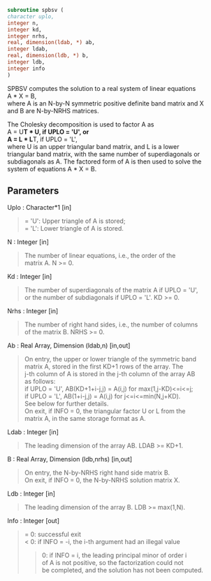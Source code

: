 ```fortran  
subroutine spbsv (  
character uplo,  
integer n,  
integer kd,  
integer nrhs,  
real, dimension(ldab, *) ab,  
integer ldab,  
real, dimension(ldb, *) b,  
integer ldb,  
integer info  
)  
```  
  
SPBSV computes the solution to a real system of linear equations  
A * X = B,  
where A is an N-by-N symmetric positive definite band matrix and X  
and B are N-by-NRHS matrices.  
  
The Cholesky decomposition is used to factor A as  
A = U**T * U,  if UPLO = 'U', or  
A = L * L**T,  if UPLO = 'L',  
where U is an upper triangular band matrix, and L is a lower  
triangular band matrix, with the same number of superdiagonals or  
subdiagonals as A.  The factored form of A is then used to solve the  
system of equations A * X = B.  
  
## Parameters  
Uplo : Character*1 [in]  
> = 'U':  Upper triangle of A is stored;  
> = 'L':  Lower triangle of A is stored.  
  
N : Integer [in]  
> The number of linear equations, i.e., the order of the  
> matrix A.  N >= 0.  
  
Kd : Integer [in]  
> The number of superdiagonals of the matrix A if UPLO = 'U',  
> or the number of subdiagonals if UPLO = 'L'.  KD >= 0.  
  
Nrhs : Integer [in]  
> The number of right hand sides, i.e., the number of columns  
> of the matrix B.  NRHS >= 0.  
  
Ab : Real Array, Dimension (ldab,n) [in,out]  
> On entry, the upper or lower triangle of the symmetric band  
> matrix A, stored in the first KD+1 rows of the array.  The  
> j-th column of A is stored in the j-th column of the array AB  
> as follows:  
> if UPLO = 'U', AB(KD+1+i-j,j) = A(i,j) for max(1,j-KD)<=i<=j;  
> if UPLO = 'L', AB(1+i-j,j)    = A(i,j) for j<=i<=min(N,j+KD).  
> See below for further details.  
> On exit, if INFO = 0, the triangular factor U or L from the  
> matrix A, in the same storage format as A.  
  
Ldab : Integer [in]  
> The leading dimension of the array AB.  LDAB >= KD+1.  
  
B : Real Array, Dimension (ldb,nrhs) [in,out]  
> On entry, the N-by-NRHS right hand side matrix B.  
> On exit, if INFO = 0, the N-by-NRHS solution matrix X.  
  
Ldb : Integer [in]  
> The leading dimension of the array B.  LDB >= max(1,N).  
  
Info : Integer [out]  
> = 0:  successful exit  
> < 0:  if INFO = -i, the i-th argument had an illegal value  
> > 0:  if INFO = i, the leading principal minor of order i  
> of A is not positive, so the factorization could not  
> be completed, and the solution has not been computed.  
  
